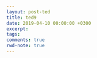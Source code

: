 ```yaml
---
layout: post-ted
title: ted9
date: 2019-04-10 00:00:00 +0300
excerpt:
tags:
comments: true
rwd-note: true
---
```


